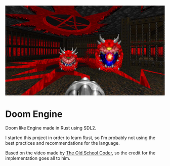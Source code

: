 ![Doom Image](./assets/doom.webp)

# Doom Engine 
Doom like Engine made in Rust using SDL2.

I started this project in order to learn Rust, so I'm probably not using the best practices and recommendations for the language.


Based on the video made by [The Old School Coder](https://www.youtube.com/watch?v=p7f9p9nDsmc), so the credit for the implementation goes all to him.

